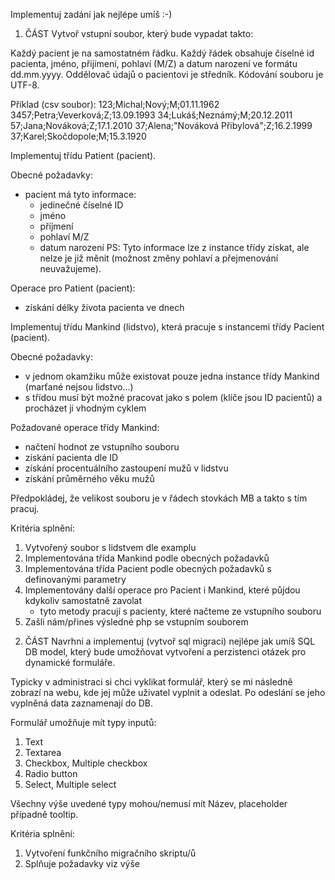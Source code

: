 Implementuj zadání jak nejlépe umíš :-)

1. ČÁST
Vytvoř vstupní soubor, který bude vypadat takto:

Každý pacient je na samostatném řádku. Každý řádek obsahuje číselné
id pacienta, jméno, přijímení, pohlaví (M/Z) a datum narození ve formátu dd.mm.yyyy.
Oddělovač údajů o pacientovi je středník. Kódování souboru je UTF-8.

Příklad (csv soubor):
123;Michal;Nový;M;01.11.1962
3457;Petra;Veverková;Z;13.09.1993
34;Lukáš;Neznámý;M;20.12.2011
57;Jana;Nováková;Z;17.1.2010
37;Alena;"Nováková Přibylová";Z;16.2.1999
37;Karel;Skočdopole;M;15.3.1920

Implementuj třídu Patient (pacient).

Obecné požadavky:
- pacient má tyto informace:
	- jedinečné číselné ID
	- jméno
	- příjmení
	- pohlaví M/Z
	- datum narození
PS: Tyto informace lze z instance třídy získat, ale nelze je již měnit
(možnost změny pohlaví a přejmenování neuvažujeme).

Operace pro Patient (pacient):
- získání délky života pacienta ve dnech

Implementuj třídu Mankind (lidstvo), která pracuje s instancemi třídy Pacient (pacient).

Obecné požadavky:
- v jednom okamžiku může existovat pouze jedna instance třídy Mankind (marťané nejsou lidstvo...)
- s třídou musí být možné pracovat jako s polem (klíče jsou ID pacientů) a procházet ji vhodným cyklem

Požadované operace třídy Mankind:
- načtení hodnot ze vstupního souboru
- získání pacienta dle ID
- získání procentuálního zastoupení mužů v lidstvu
- získání průměrného věku mužů

Předpokládej, že velikost souboru je v řádech stovkách MB a takto s tím pracuj.

Kritéria splnění:
1) Vytvořený soubor s lidstvem dle examplu
2) Implementována třída Mankind podle obecných požadavků
3) Implementována třída Pacient podle obecných požadavků s definovanými parametry
4) Implementovány další operace pro Pacient i Mankind, které půjdou kdykoliv samostatně zavolat
	- tyto metody pracují s pacienty, které načteme ze vstupního souboru
5) Zašli nám/přines výsledné php se vstupním souborem

2. ČÁST
Navrhni a implementuj (vytvoř sql migraci) nejlépe jak umíš SQL DB model, který
bude umožňovat vytvoření a perzistenci otázek pro dynamické formuláře.

Typicky v administraci si chci vyklikat formulář, který se mi následně zobrazí na webu, kde
jej může uživatel vyplnit a odeslat. Po odeslání se jeho vyplněná data zaznamenají do DB.

Formulář umožňuje mít typy inputů:
1) Text
2) Textarea
3) Checkbox, Multiple checkbox
4) Radio button
5) Select, Multiple select

Všechny výše uvedené typy mohou/nemusí mít Název, placeholder případně tooltip.

Kritéria splnění:
1) Vytvoření funkčního migračního skriptu/ů
2) Splňuje požadavky viz výše
